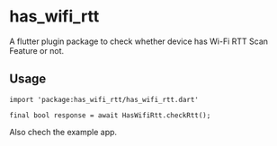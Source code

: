# has_wifi_rtt
A flutter plugin package to check whether device has Wi-Fi RTT Scan Feature or not.

## Usage
```
import 'package:has_wifi_rtt/has_wifi_rtt.dart'

final bool response = await HasWifiRtt.checkRtt();
```  

Also chech the example app.